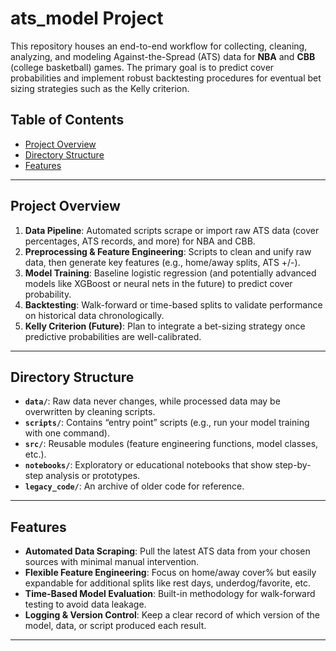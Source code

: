 # ats_model Project

This repository houses an end-to-end workflow for collecting, cleaning, analyzing, and modeling Against-the-Spread (ATS) data for **NBA** and **CBB** (college basketball) games. The primary goal is to predict cover probabilities and implement robust backtesting procedures for eventual bet sizing strategies such as the Kelly criterion.

## Table of Contents
- [Project Overview](#project-overview)
- [Directory Structure](#directory-structure)
- [Features](#features)
<!-- - [Setup and Installation](#setup-and-installation)
- [Usage](#usage)
  - [Data Ingestion](#data-ingestion)
  - [Data Cleaning & Feature Engineering](#data-cleaning--feature-engineering)
  - [Model Training & Backtesting](#model-training--backtesting)
- [Roadmap](#roadmap)
- [License & Disclaimer](#license--disclaimer)
- [Contact](#contact) -->

---

## Project Overview
1. **Data Pipeline**: Automated scripts scrape or import raw ATS data (cover percentages, ATS records, and more) for NBA and CBB.
2. **Preprocessing & Feature Engineering**: Scripts to clean and unify raw data, then generate key features (e.g., home/away splits, ATS +/-).
3. **Model Training**: Baseline logistic regression (and potentially advanced models like XGBoost or neural nets in the future) to predict cover probability.
4. **Backtesting**: Walk-forward or time-based splits to validate performance on historical data chronologically.
5. **Kelly Criterion (Future)**: Plan to integrate a bet-sizing strategy once predictive probabilities are well-calibrated.

---

## Directory Structure

- **`data/`**: Raw data never changes, while processed data may be overwritten by cleaning scripts.
- **`scripts/`**: Contains “entry point” scripts (e.g., run your model training with one command).
- **`src/`**: Reusable modules (feature engineering functions, model classes, etc.).
- **`notebooks/`**: Exploratory or educational notebooks that show step-by-step analysis or prototypes.
- **`legacy_code/`**: An archive of older code for reference.

---

## Features
- **Automated Data Scraping**: Pull the latest ATS data from your chosen sources with minimal manual intervention.
- **Flexible Feature Engineering**: Focus on home/away cover% but easily expandable for additional splits like rest days, underdog/favorite, etc.
- **Time-Based Model Evaluation**: Built-in methodology for walk-forward testing to avoid data leakage.
- **Logging & Version Control**: Keep a clear record of which version of the model, data, or script produced each result.

---
